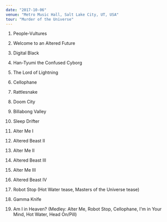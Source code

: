 ```yaml
---
date: "2017-10-06"
venue: "Metro Music Hall, Salt Lake City, UT, USA"
tour: "Murder of the Universe"
---
```



 1. People-Vultures

 2. Welcome to an Altered Future

 3. Digital Black

 4. Han-Tyumi the Confused Cyborg

 5. The Lord of Lightning

 6. Cellophane

 7. Rattlesnake

 8. Doom City

 9. Billabong Valley

10. Sleep Drifter

11. Alter Me I

12. Altered Beast II

13. Alter Me II

14. Altered Beast III

15. Alter Me III

16. Altered Beast IV

17. Robot Stop
    (Hot Water tease, Masters of the Universe tease)

18. Gamma Knife

19. Am I in Heaven?
    (Medley: Alter Me, Robot Stop, Cellophane, I'm in Your Mind, Hot
    Water, Head On/Pill)
